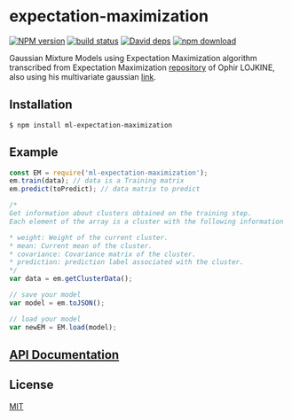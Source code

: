 # expectation-maximization

  [![NPM version][npm-image]][npm-url]
  [![build status][travis-image]][travis-url]
  [![David deps][david-image]][david-url]
  [![npm download][download-image]][download-url]

Gaussian Mixture Models using Expectation Maximization algorithm transcribed from Expectation Maximization [repository](https://github.com/lovasoa/expectation-maximization)
of Ophir LOJKINE, also using his multivariate gaussian [link](https://github.com/lovasoa/multivariate-gaussian).

## Installation

`$ npm install ml-expectation-maximization`

## Example

```js
const EM = require('ml-expectation-maximization');
em.train(data); // data is a Training matrix
em.predict(toPredict); // data matrix to predict

/*
Get information about clusters obtained on the training step.
Each element of the array is a cluster with the following information

* weight: Weight of the current cluster.
* mean: Current mean of the cluster.
* covariance: Covariance matrix of the cluster.
* prediction: prediction label associated with the cluster.
*/
var data = em.getClusterData();

// save your model
var model = em.toJSON();

// load your model
var newEM = EM.load(model);
```

## [API Documentation](https://mljs.github.io/expectation-maximization/)

## License

[MIT](./LICENSE)

[npm-image]: https://img.shields.io/npm/v/ml-expectation-maximization.svg?style=flat-square
[npm-url]: https://npmjs.org/package/ml-expectation-maximization
[travis-image]: https://img.shields.io/travis/mljs/ml-expectation-maximization/master.svg?style=flat-square
[travis-url]: https://travis-ci.org/mljs/ml-expectation-maximization
[david-image]: https://img.shields.io/david/mljs/ml-expectation-maximization.svg?style=flat-square
[david-url]: https://david-dm.org/mljs/ml-expectation-maximization
[download-image]: https://img.shields.io/npm/dm/ml-expectation-maximization.svg?style=flat-square
[download-url]: https://npmjs.org/package/ml-expectation-maximization
